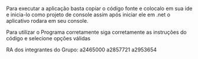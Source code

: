 Para executar a aplicação basta copiar o código fonte e colocalo em sua ide e inicia-lo como projeto de console
assim após iniciar ele em .net o aplicativo rodara em seu console.

Para utilizar o Programa corretamente siga corretamente as instruções do código e selecione opções válidas

RA dos integrantes do Grupo:
     a2465000
     a2857721
     a2953654

